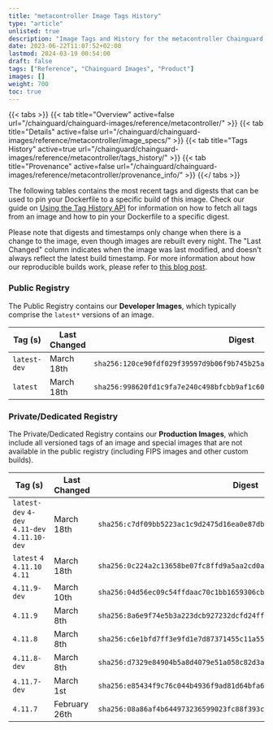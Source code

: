 ```yaml
---
title: "metacontroller Image Tags History"
type: "article"
unlisted: true
description: "Image Tags and History for the metacontroller Chainguard Image"
date: 2023-06-22T11:07:52+02:00
lastmod: 2024-03-19 00:54:00
draft: false
tags: ["Reference", "Chainguard Images", "Product"]
images: []
weight: 700
toc: true
---
```


{{< tabs >}}
{{< tab title="Overview" active=false url="/chainguard/chainguard-images/reference/metacontroller/" >}}
{{< tab title="Details" active=false url="/chainguard/chainguard-images/reference/metacontroller/image_specs/" >}}
{{< tab title="Tags History" active=true url="/chainguard/chainguard-images/reference/metacontroller/tags_history/" >}}
{{< tab title="Provenance" active=false url="/chainguard/chainguard-images/reference/metacontroller/provenance_info/" >}}
{{</ tabs >}}

The following tables contains the most recent tags and digests that can be used to pin your Dockerfile to a specific build of this image. Check our guide on [Using the Tag History API](/chainguard/chainguard-images/using-the-tag-history-api/) for information on how to fetch all tags from an image and how to pin your Dockerfile to a specific digest.

Please note that digests and timestamps only change when there is a change to the image, even though images are rebuilt every night. The "Last Changed" column indicates when the image was last modified, and doesn't always reflect the latest build timestamp. For more information about how our reproducible builds work, please refer to [this blog post](https://www.chainguard.dev/unchained/reproducing-chainguards-reproducible-image-builds).

### Public Registry
The Public Registry contains our **Developer Images**, which typically comprise the `latest*` versions of an image.

| Tag (s)       | Last Changed | Digest                                                                    |
|---------------|--------------|---------------------------------------------------------------------------|
|  `latest-dev` | March 18th   | `sha256:120ce90fdf029f39597d9b06f9b745b25a0f23a298d9ad0c3d468519c70c54b2` |
|  `latest`     | March 18th   | `sha256:998620fd1c9fa7e240c498bfcbb9af1c60810882e528be1937570844b0b5935a` |


### Private/Dedicated Registry
The Private/Dedicated Registry contains our **Production Images**, which include all versioned tags of an image and special images that are not available in the public registry (including FIPS images and other custom builds).

| Tag (s)                                        | Last Changed  | Digest                                                                    |
|------------------------------------------------|---------------|---------------------------------------------------------------------------|
|  `latest-dev` `4-dev` `4.11-dev` `4.11.10-dev` | March 18th    | `sha256:c7df09bb5223ac1c9d2475d16ea0e87db579d9fe3d25fc471517eb6be4d56c3c` |
|  `latest` `4` `4.11.10` `4.11`                 | March 18th    | `sha256:0c224a2c13658be07fc8ffd9a5aa2cd0ad1704f8b190d9b88ba4e146f1a12041` |
|  `4.11.9-dev`                                  | March 10th    | `sha256:04d56ec09c54ffdaac70c1bb1659306cb3c73558a578a9424e2534f59f214547` |
|  `4.11.9`                                      | March 8th     | `sha256:8a6e9f74e5b3a223dcb927232dcfd24ff4c546c09bd9cd5e7b9349d39d32c44d` |
|  `4.11.8`                                      | March 8th     | `sha256:c6e1bfd7ff3e9fd1e7d87371455c11a552936472b197952ad1e5e1027b694660` |
|  `4.11.8-dev`                                  | March 8th     | `sha256:d7329e84904b5a8d4079e51a058c82d3a8be7637c9ee83ede8950f365469a0cb` |
|  `4.11.7-dev`                                  | March 1st     | `sha256:e85434f9c76c044b4936f9ad81d64bfa6c7e97bdf6b02464ff6a8cc20e9b1d4d` |
|  `4.11.7`                                      | February 26th | `sha256:08a86af4b644973236599023fc88f393c01a6b5021a7834b6ecc7b56bbcb3aa3` |

